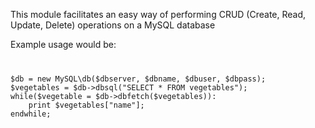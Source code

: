 This module facilitates an easy way of performing CRUD (Create, Read, Update, Delete) operations on a MySQL database

Example usage would be:

<code>
<pre>
$db = new MySQL\db($dbserver, $dbname, $dbuser, $dbpass);
$vegetables = $db->dbsql("SELECT * FROM vegetables");
while($vegetable = $db->dbfetch($vegetables)):
	print $vegetables["name"];
endwhile;
</pre>
</code>
